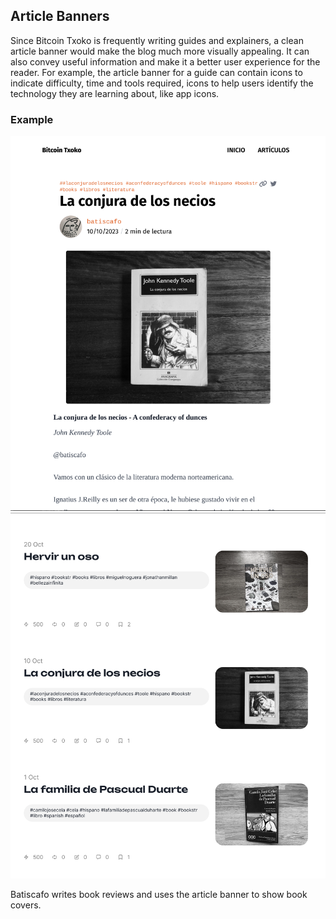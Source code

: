 ## Article Banners
Since Bitcoin Txoko is frequently writing guides and explainers, a clean article banner would make the blog much more visually appealing. It can also convey useful information and make it a better user experience for the reader. For example, the article banner for a guide can contain icons to indicate difficulty, time and tools required, icons to help users identify the technology they are learning about, like app icons. 

### Example
![](/images/abanner-example.jpeg)  
![](/images/abanner-blog-example.jpeg)  

Batiscafo writes book reviews and uses the article banner to show book covers. 
